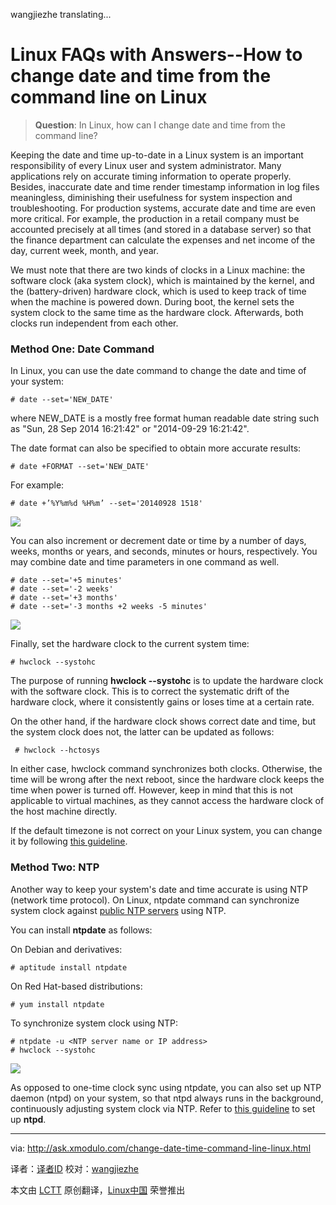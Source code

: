 wangjiezhe translating...

Linux FAQs with Answers--How to change date and time from the command line on Linux
================================================================================
> **Question**: In Linux, how can I change date and time from the command line? 

Keeping the date and time up-to-date in a Linux system is an important responsibility of every Linux user and system administrator. Many applications rely on accurate timing information to operate properly. Besides, inaccurate date and time render timestamp information in log files meaningless, diminishing their usefulness for system inspection and troubleshooting. For production systems, accurate date and time are even more critical. For example, the production in a retail company must be accounted precisely at all times (and stored in a database server) so that the finance department can calculate the expenses and net income of the day, current week, month, and year.

We must note that there are two kinds of clocks in a Linux machine: the software clock (aka system clock), which is maintained by the kernel, and the (battery-driven) hardware clock, which is used to keep track of time when the machine is powered down. During boot, the kernel sets the system clock to the same time as the hardware clock. Afterwards, both clocks run independent from each other.

### Method One: Date Command ###

In Linux, you can use the date command to change the date and time of your system:

    # date --set='NEW_DATE' 

where NEW_DATE is a mostly free format human readable date string such as "Sun, 28 Sep 2014 16:21:42" or "2014-09-29 16:21:42".

The date format can also be specified to obtain more accurate results:

    # date +FORMAT --set='NEW_DATE' 

For example:

    # date +’%Y%m%d %H%m’ --set='20140928 1518' 

![](https://farm3.staticflickr.com/2944/15220890657_858528a186_o.png)

You can also increment or decrement date or time by a number of days, weeks, months or years, and seconds, minutes or hours, respectively. You may combine date and time parameters in one command as well.

    # date --set='+5 minutes'
    # date --set='-2 weeks'
    # date --set='+3 months'
    # date --set='-3 months +2 weeks -5 minutes' 

![](https://farm3.staticflickr.com/2943/15220655239_deba528dce_o.png)

Finally, set the hardware clock to the current system time:

    # hwclock --systohc 

The purpose of running **hwclock --systohc** is to update the hardware clock with the software clock. This is to correct the systematic drift of the hardware clock, where it consistently gains or loses time at a certain rate.

On the other hand, if the hardware clock shows correct date and time, but the system clock does not, the latter can be updated as follows:

     # hwclock --hctosys 

In either case, hwclock command synchronizes both clocks. Otherwise, the time will be wrong after the next reboot, since the hardware clock keeps the time when power is turned off. However, keep in mind that this is not applicable to virtual machines, as they cannot access the hardware clock of the host machine directly.

If the default timezone is not correct on your Linux system, you can change it by following [this guideline][1].

### Method Two: NTP ###

Another way to keep your system's date and time accurate is using NTP (network time protocol). On Linux, ntpdate command can synchronize system clock against [public NTP servers][2] using NTP.

You can install **ntpdate** as follows:

On Debian and derivatives:

    # aptitude install ntpdate

On Red Hat-based distributions:

    # yum install ntpdate

To synchronize system clock using NTP:

    # ntpdate -u <NTP server name or IP address>
    # hwclock --systohc 

![](https://farm4.staticflickr.com/3930/15404223021_8da3b44a62_z.jpg)

As opposed to one-time clock sync using ntpdate, you can also set up NTP daemon (ntpd) on your system, so that ntpd always runs in the background, continuously adjusting system clock via NTP. Refer to [this guideline][3] to set up **ntpd**.

--------------------------------------------------------------------------------

via: http://ask.xmodulo.com/change-date-time-command-line-linux.html

译者：[译者ID](https://github.com/译者ID)
校对：[wangjiezhe](https://github.com/wangjiezhe)

本文由 [LCTT](https://github.com/LCTT/TranslateProject) 原创翻译，[Linux中国](http://linux.cn/) 荣誉推出

[1]:http://ask.xmodulo.com/change-timezone-linux.html
[2]:http://www.pool.ntp.org/
[3]:http://xmodulo.com/how-to-synchronize-time-with-ntp.html
